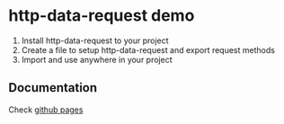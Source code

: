 # http-data-request demo

1. Install http-data-request to your project
1. Create a file to setup http-data-request and export request methods
1. Import and use anywhere in your project

## Documentation

Check [github pages](https://terryz.github.io/docs-utils/http-data-request/)
